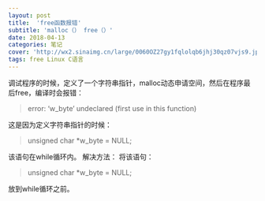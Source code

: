 ```yaml
---
layout: post
title:  'free函数报错'
subtitle: 'malloc（） free（）'
date: 2018-04-13
categories: 笔记
cover: 'http://wx2.sinaimg.cn/large/0060OZ27gy1fqlolqb6jhj30qz07vjs9.jpg'
tags: free Linux C语言
---
```

调试程序的时候，定义了一个字符串指针，malloc动态申请空间，然后在程序最后free，编译时会报错：

> error: ‘w_byte’ undeclared (first use in this function)

这是因为定义字符串指针的时候：

> unsigned char *w_byte = NULL;

该语句在while循环内。
解决方法：
将该语句：

> unsigned char *w_byte = NULL;

放到while循环之前。
